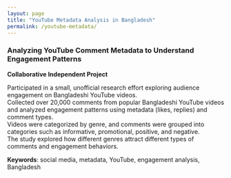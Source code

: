 ```yaml
---
layout: page
title: "YouTube Metadata Analysis in Bangladesh"
permalink: /youtube-metadata/
---
```


### Analyzing YouTube Comment Metadata to Understand Engagement Patterns  
**Collaborative Independent Project**

Participated in a small, unofficial research effort exploring audience engagement on Bangladeshi YouTube videos.  
Collected over 20,000 comments from popular Bangladeshi YouTube videos and analyzed engagement patterns using metadata (likes, replies) and comment types.   
Videos were categorized by genre, and comments were grouped into categories such as informative, promotional, positive, and negative.  
The study explored how different genres attract different types of comments and engagement behaviors.

**Keywords**: social media, metadata, YouTube, engagement analysis, Bangladesh

